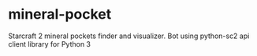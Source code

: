 # mineral-pocket
Starcraft 2 mineral pockets finder and visualizer. Bot using  python-sc2 api client library for Python 3
